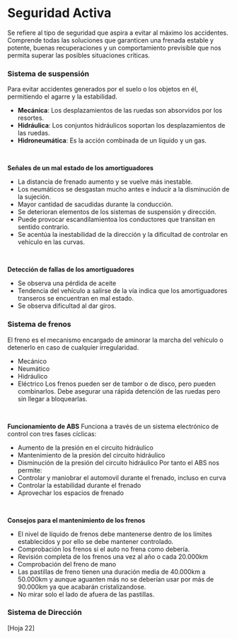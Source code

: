 # Seguridad Activa
Se refiere al tipo de seguridad que aspira a evitar al máximo los accidentes.
Comprende todas las soluciones que garanticen una frenada estable y potente, buenas recuperaciones y un comportamiento previsible que nos permita superar las posibles situaciones críticas.

### Sistema de suspensión
Para evitar accidentes generados por el suelo o los objetos en él, permitiendo el agarre y la estabilidad.
- **Mecánica**: Los desplazamientos de las ruedas son absorvidos por los resortes.
- **Hidráulica**: Los conjuntos hidráulicos soportan los desplazamientos de las ruedas.
- **Hidroneumática**: Es la acción combinada de un líquido y un gas.
<br>

**Señales de un mal estado de los amortiguadores**
- La distancia de frenado aumento y se vuelve más inestable.
- Los neumáticos se desgastan mucho antes e inducir a la disminución de la sujeción.
- Mayor cantidad de sacudidas durante la conducción.
- Se deterioran elementos de los sistemas de suspensión y dirección.
- Puede provocar escandilamientoa los conductores que transitan en sentido contrario.
- Se acentúa la inestabilidad de la dirección y la dificultad de controlar en vehículo en las curvas.
<br>

**Detección de fallas de los amortiguadores**
- Se observa una pérdida de aceite
- Tendencia del vehículo a salirse de la vía indica que los amortiguadores transeros se encuentran en mal estado.
- Se observa dificultad al dar giros.

### Sistema de frenos
El freno es el mecanismo encargado de aminorar la marcha del vehículo o detenerlo en caso de cualquier irregularidad.
- Mecánico
- Neumático
- Hidráulico
- Eléctrico
Los frenos pueden ser de tambor o de disco, pero pueden combinarlos. Debe asegurar una rápida detención de las ruedas pero sin llegar a bloquearlas.
<br>

**Funcionamiento de ABS**
Funciona a través de un sistema electrónico de control con tres fases cíclicas:
- Aumento de la presión en el circuito hidráulico
- Mantenimiento de la presión del circuito hidráulico
- Disminución de la presión del circuito hidráulico
Por tanto el ABS nos permite:
- Controlar y maniobrar el automovil durante el frenado, incluso en curva
- Controlar la estabilidad durante el frenado
- Aprovechar los espacios de frenado
<br>

**Consejos para el mantenimiento de los frenos**
- El nivel de líquido de frenos debe mantenerse dentro de los límites establecidos y por ello se debe mantener controlado.
- Comprobación los frenos si el auto no frena como debería.
- Revisión completa de los frenos una vez al año o cada 20.000km
- Comprobación del freno de mano
- Las pastillas de freno tienen una duración media de 40.000km a 50.000km y aunque aguanten más no se deberían usar por más de 90.000km ya que acabarán cristalizandose.
- No mirar solo el lado de afuera de las pastillas.

### Sistema de Dirección

[Hoja 22]